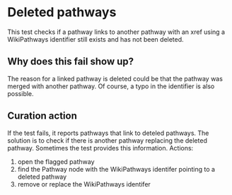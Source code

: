 # Deleted pathways

This test checks if a pathway links to another pathway with an xref using a WikiPathways identifier
still exists and has not been deleted.

## Why does this fail show up?

The reason for a linked pathway is deleted could be that the pathway was merged with another
pathway. Of course, a typo in the identifier is also possible.

## Curation action

If the test fails, it reports pathways that link to deteled pathways. The solution is to
check if there is another pathway replacing the deleted pathway. Sometimes the test provides
this information. Actions:

1. open the flagged pathway
2. find the Pathway node with the WikiPathways identifer pointing to a deleted pathway
3. remove or replace the WikiPathways identifer


